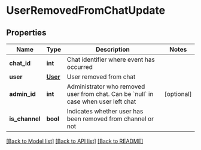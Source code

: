# UserRemovedFromChatUpdate

## Properties
Name | Type | Description | Notes
------------ | ------------- | ------------- | -------------
**chat_id** | **int** | Chat identifier where event has occurred | 
**user** | [**User**](User.md) | User removed from chat | 
**admin_id** | **int** | Administrator who removed user from chat. Can be &#x60;null&#x60; in case when user left chat | [optional] 
**is_channel** | **bool** | Indicates whether user has been removed from channel or not | 

[[Back to Model list]](../README.md#documentation-for-models) [[Back to API list]](../README.md#documentation-for-api-endpoints) [[Back to README]](../README.md)


